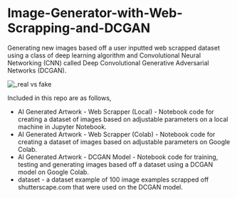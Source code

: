 # Image-Generator-with-Web-Scrapping-and-DCGAN
Generating new images based off a user inputted web scrapped dataset using a class of deep learning algorithm and Convolutional Neural Networking (CNN) called Deep Convolutional Generative Adversarial Networks (DCGAN).

![_real vs fake](https://user-images.githubusercontent.com/34701993/146625660-40f12f62-c444-4df3-b257-953ee52d16f2.png)

Included in this repo are as follows,
  * AI Generated Artwork - Web Scrapper (Local) - Notebook code for creating a dataset of images based on adjustable parameters on a local machine in Jupyter Notebook.
  * AI Generated Artwork - Web Scrapper (Colab) - Notebook code for creating a dataset of images based on adjustable parameters on Google Colab.
  * AI Generated Artwork - DCGAN Model - Notebook code for training, testing and generating images based off a dataset using a DCGAN model on Google Colab.
  * dataset - a dataset example of 100 image examples scrapped off shutterscape.com that were used on the DCGAN model.

